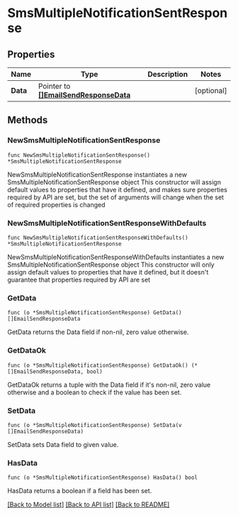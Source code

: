 # SmsMultipleNotificationSentResponse

## Properties

Name | Type | Description | Notes
------------ | ------------- | ------------- | -------------
**Data** | Pointer to [**[]EmailSendResponseData**](EmailSendResponseData.md) |  | [optional] 

## Methods

### NewSmsMultipleNotificationSentResponse

`func NewSmsMultipleNotificationSentResponse() *SmsMultipleNotificationSentResponse`

NewSmsMultipleNotificationSentResponse instantiates a new SmsMultipleNotificationSentResponse object
This constructor will assign default values to properties that have it defined,
and makes sure properties required by API are set, but the set of arguments
will change when the set of required properties is changed

### NewSmsMultipleNotificationSentResponseWithDefaults

`func NewSmsMultipleNotificationSentResponseWithDefaults() *SmsMultipleNotificationSentResponse`

NewSmsMultipleNotificationSentResponseWithDefaults instantiates a new SmsMultipleNotificationSentResponse object
This constructor will only assign default values to properties that have it defined,
but it doesn't guarantee that properties required by API are set

### GetData

`func (o *SmsMultipleNotificationSentResponse) GetData() []EmailSendResponseData`

GetData returns the Data field if non-nil, zero value otherwise.

### GetDataOk

`func (o *SmsMultipleNotificationSentResponse) GetDataOk() (*[]EmailSendResponseData, bool)`

GetDataOk returns a tuple with the Data field if it's non-nil, zero value otherwise
and a boolean to check if the value has been set.

### SetData

`func (o *SmsMultipleNotificationSentResponse) SetData(v []EmailSendResponseData)`

SetData sets Data field to given value.

### HasData

`func (o *SmsMultipleNotificationSentResponse) HasData() bool`

HasData returns a boolean if a field has been set.


[[Back to Model list]](../README.md#documentation-for-models) [[Back to API list]](../README.md#documentation-for-api-endpoints) [[Back to README]](../README.md)


